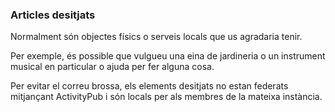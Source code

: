 ### Articles desitjats
Normalment són objectes físics o serveis locals que us agradaria tenir.

Per exemple, és possible que vulgueu una eina de jardineria o un instrument musical en particular o ajuda per fer alguna cosa.

Per evitar el correu brossa, els elements desitjats no estan federats mitjançant ActivityPub i són locals per als membres de la mateixa instància.

